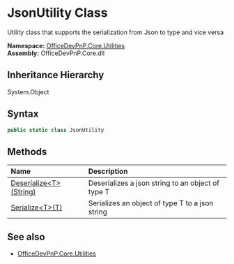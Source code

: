 # JsonUtility Class
 Utility class that supports the serialization from Json to type and vice versa   

**Namespace:** [OfficeDevPnP.Core.Utilities](OfficeDevPnP.Core.Utilities.md)  
**Assembly:** OfficeDevPnP.Core.dll  
## Inheritance Hierarchy
System.Object  
## Syntax
```C#
public static class JsonUtility
```
## Methods
|**Name**|**Description**|
|:-----|:-----|
| [Deserialize&lt;T&gt;(String)](OfficeDevPnP.Core.Utilities.JsonUtility.682d7045.md) | Deserializes a json string to an object of type T
| [Serialize&lt;T&gt;(T)](OfficeDevPnP.Core.Utilities.JsonUtility.ed203be7.md) | Serializes an object of type T to a json string
## See also
- [OfficeDevPnP.Core.Utilities](OfficeDevPnP.Core.Utilities.md)
